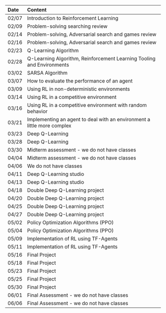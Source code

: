 | Date   | Content                                                                 |
|:-------|:------------------------------------------------------------------------|
| 02/07  | Introduction to Reinforcement Learning                                  |
| 02/09  | Problem-solving searching review                                        |
| 02/14  | Problem-solving, Adversarial search and games review                    |
| 02/16  | Problem-solving, Adversarial search and games review                    |
| 02/23  | Q-Learning Algorithm                                                    |
| 02/28  | Q-Learning Algorithm, Reinforcement Learning Tooling and Environments   |
| 03/02  | SARSA Algorithm                                                         |
| 03/07  | How to evaluate the performance of an agent                             |
| 03/09  | Using RL in non-deterministic environments                              |
| 03/14  | Using RL in a competitive environment                                   |
| 03/16  | Using RL in a competitive environment with random behavior              |
| 03/21  | Implementing an agent to deal with an environment a little more complex |
| 03/23  | Deep Q-Learning                                                         |
| 03/28  | Deep Q-Learning                                                         |
| 03/30  | Midterm assessment - we do not have classes                             |
| 04/04  | Midterm assessment - we do not have classes                             |
| 04/06  | We do not have classes                                                  |
| 04/11  | Deep Q-Learning studio                                                  |
| 04/13  | Deep Q-Learning studio                                                  |
| 04/18  | Double Deep Q-Learning project                                          |
| 04/20  | Double Deep Q-Learning project                                          |
| 04/25  | Double Deep Q-Learning project                                          |
| 04/27  | Double Deep Q-Learning project                                          |
| 05/02  | Policy Optimization Algorithms (PPO)                                    |
| 05/04  | Policy Optimization Algorithms (PPO)                                    |
| 05/09  | Implementation of RL using TF-Agents                                    |
| 05/11  | Implementation of RL using TF-Agents                                    |
| 05/16  | Final Project                                                           |
| 05/18  | Final Project                                                           |
| 05/23  | Final Project                                                           |
| 05/25  | Final Project                                                           |
| 05/30  | Final Project                                                           |
| 06/01  | Final Assessment - we do not have classes                               |
| 06/06  | Final Assessment - we do not have classes                               |